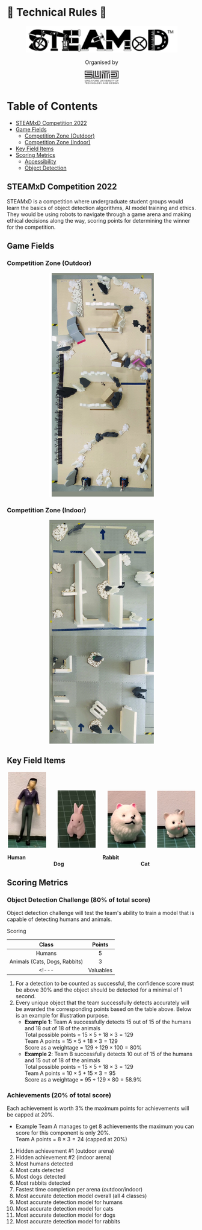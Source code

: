 # :robot: Technical Rules :robot:

<p align="center">
    <img src="/.github/images/steamxd-logo.jpg" width="80%"/>
</p>

<div align="center">Organised by </div> 
<p align="center">
    <img src="/.github/images/sutd-logo.jpg" width="18%"/>
</p>

# Table of Contents
* [STEAMxD Competition 2022](#chapter1)
* [Game Fields](#chapter2)
    * [Competition Zone (Outdoor)](#section-2-1)
    * [Competition Zone (Indoor)](#section-2-2)
* [Key Field Items](#chapter3)
* [Scoring Metrics](#chapter5)
    * [Accessibility](#section5-1)
    * [Object Detection](#section5-2)

## STEAMxD Competition 2022 <a id="chapter1"></a>
STEAMxD is a competition where undergraduate student groups would learn the basics of object detection algorithms, AI model training and ethics. They would be using robots to navigate through a game arena and making ethical decisions along the way, scoring points for determining the winner for the competition.

## Game Fields <a id="chapter2"></a>
### Competition Zone (Outdoor) <a id="section-2-1"></a>
<p align="center">
    <img src="/.github/images/outdoor-arena.jpg" width="55%" title='Outdoor Arena' />
</p>

### Competition Zone (Indoor) <a id="section-2-2"></a>
<p align="center">
    <img src="/.github/images/indoor-arena.jpg" width="55%" title='Indoor Arena' />
</p>

## Key Field Items <a id="chapter3"></a>

<p align="center">
    <img src="/.github/images/adult0001.jpg" width="20%" title='testing1' />
    &nbsp;&nbsp;&nbsp;&nbsp;&nbsp;&nbsp;
    <img src="/.github/images/rabbit0001.jpg" width="20%" title='placeholder' />
    &nbsp;&nbsp;&nbsp;&nbsp;&nbsp;&nbsp;
    <img src="/.github/images/dog0001.jpg" width="20%" title='placeholder' />
    &nbsp;&nbsp;&nbsp;&nbsp;&nbsp;&nbsp;
    <img src="/.github/images/cat0001.jpg" width="20%" title='placeholder' />
</p>

<p align="center">
    <hx><b>Human&emsp; &emsp; &emsp; &emsp; &emsp; &emsp; &emsp; &emsp; &emsp; &emsp; &emsp; &emsp;Rabbit&emsp; &emsp; &emsp; &emsp; &emsp; &emsp; &emsp; &emsp; &emsp; &emsp; &emsp; &emsp;Dog&emsp; &emsp; &emsp; &emsp; &emsp; &emsp; &emsp; &emsp; &emsp; &emsp; &emsp; &emsp;Cat</b></hx>
</p>

## Scoring Metrics <a id="chapter5"></a>

### Object Detection Challenge (80% of total score)<a id="section5-1"></a>
Object detection challenge will test the team's ability to train a model that is capable of detecting humans and animals. 

Scoring  

| Class     | Points |
| :-:       | :-:    |
| Humans    | 5      |
| Animals (Cats, Dogs, Rabbits) | 3      |
<!--- | Valuables | 3      | --->

1. For a detection to be counted as successful, the confidence score must be above 30% and the object should be detected for a minimal of 1 second.
2. Every unique object that the team successfully detects accurately will be awarded the corresponding points based on the table above.  Below is an example for illustration purpose. 
    * __Example 1__: Team A successfully detects 15 out of 15 of the humans and 18 out of 18 of the animals \
    Total possible points = $15 \times 5 + 18 \times 3 = 129$ \
    Team A points = $15 \times 5 + 18 \times 3 = 129$ \
    Score as a weightage = $129 \div 129 \times 100 = 80$% 
    * __Example 2__: Team B successfully detects 10 out of 15 of the humans and 15 out of 18 of the animals \
    Total possible points = $15 \times 5 + 18 \times 3 = 129$ \
    Team A points = $10 \times 5 + 15 \times 3 = 95$ \
    Score as a weightage = $95 \div 129 \times 80 = 58.9$% 

### Achievements (20% of total score)<a id="section5-2"></a>
Each achievement is worth 3% the maximum points for achievements will be capped at 20%.

* Example Team A manages to get 8 achievements the maximum you can score for this component is only 20%. \
Team A points = $8 \times 3 = 24$ (capped at 20%)

1. Hidden achievement #1 (outdoor arena) 
2. Hidden achievement #2 (indoor arena)
3. Most humans detected 
4. Most cats detected 
5. Most dogs detected 
6. Most rabbits detected 
7. Fastest time completion per arena (outdoor/indoor)  
8. Most accurate detection model overall (all 4 classes) 
9. Most accurate detection model for humans 
10. Most accurate detection model for cats 
11. Most accurate detection model for dogs 
12. Most accurate detection model for rabbits 